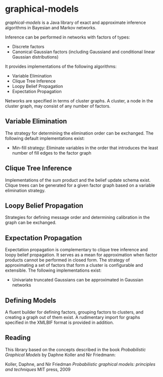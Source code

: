 graphical-models
================

*graphical-models* is a Java library of exact and approximate inference algorithms in Bayesian and Markov networks. 

Inference can be performed in networks with factors of types:

* Discrete factors
* Canonical Gaussian factors (including Gaussiand and conditional linear Gaussian distributions)

It provides implementations of the following algorithms:

* Variable Elimination 
* Clique Tree Inference
* Loopy Belief Propagation
* Expectation Propagation

Networks are specified in terms of cluster graphs. A cluster, a node in the cluster graph, may consist of any number of factors.

Variable Elimination
--------------------

The strategy for determining the elimination order can be exchanged. The following default implementations exist:

* Min-fill strategy: Eliminate variables in the order that introduces the least number of fill edges to the factor graph

Clique Tree Inference
---------------------

Implementations of the sum product and the belief update schema exist. Clique trees can be generated for a given factor graph based on a variable elimination strategy.

Loopy Belief Propagation
------------------------

Strategies for defining message order and determining calibration in the graph can be exchanged.

Expectation Propagation
-----------------------

Expectation propagation is complementary to clique tree inference and loopy belief propagation. It serves as a mean for approximation when factor products cannot be performed in closed form. The strategy of approximating a set of factors that form a cluster is configurable and extensible. The following implementations exist:

* Univariate truncated Gaussians can be approximated in Gaussian networks

Defining Models
---------------

A fluent builder for defining factors, grouping factors to clusters, and creating a graph out of them exist. A rudimentary import for graphs specified in the XMLBIF format is provided in addition.

Reading
-------

This library based on the concepts described in the book *Probabilistic Graphical Models* by Daphne Koller and Nir Friedmann:

Koller, Daphne, and Nir Friedman
*Probabilistic graphical models: principles and techniques*
MIT press, 2009
